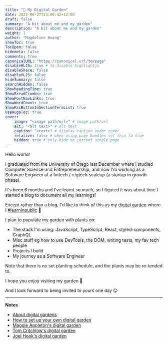 ```yaml
---
title: "🌷 My Digital Garden"
date: 2022-06-27T13:00:42+12:00
draft: false
summary: "A bit about me and my garden"
description: "A bit about me and my garden"
weight: 1
author: "Magdeline Huang"
showToc: true
TocOpen: false
hidemeta: false
comments: true
canonicalURL: "https://canonical.url/to/page"
disableHLJS: true # to disable highlightjs
disableShare: false
disableHLJS: false
hideSummary: false
searchHidden: false
ShowReadingTime: true
ShowBreadCrumbs: true
ShowPostNavLinks: true
ShowWordCount: true
ShowRssButtonInSectionTermList: true
UseHugoToc: true
cover:
    image: "<image path/url>" # image path/url
    alt: "<alt text>" # alt text
    caption: "<text>" # display caption under cover
    relative: false # when using page bundles set this to true
    hidden: true # only hide on current single page
---
```


Hello world!

I graduated from the University of Otago last December where I studied Computer Science and Entrepreneurship, and now I'm working as a Software Engineer at a fintech / regtech scaleup (a startup in growth phase).

It's been 6 months and I've learnt so much, so I figured it was about time I started a blog to document all my learnings!

Except rather than a blog, I'd like to think of this as my [digital garden](https://maggieappleton.com/garden-history) where I [#learninpublic](https://www.swyx.io/learn-in-public/) 📝

I plan to populate my garden with plants on:

- The stack I'm using: JavaScript, TypeScript, React, styled-components, GraphQL
- Misc stuff eg how to use DevTools, the DOM, writing tests, my fav tech people
- Projects I build
- My journey as a Software Engineer

Note that there is no set planting schedule, and the plants may be re-tended to.

I hope you enjoy visiting my garden 🌷

And I look forward to being invited to yours one day 😛

---

**Notes**

- [About digital gardens](https://www.technologyreview.com/2020/09/03/1007716/digital-gardens-let-you-cultivate-your-own-little-bit-of-the-internet/)
- [How to set up your own digital garden](https://nesslabs.com/digital-garden-set-up#:~:text=A%20digital%20garden%20is%20an,to%20be%20cultivated%20in%20public.)
- [Maggie Appleton\'s digital garden](https://maggieappleton.com/garden)
- [Tom Critchlow\'s digital garden](https://tomcritchlow.com/wiki/)
- [Joel Hook\'s digital garden](https://joelhooks.com/digital-garden)
